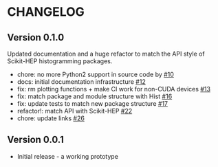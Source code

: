 # CHANGELOG

## Version 0.1.0

Updated documentation and a huge refactor to match the API style of Scikit-HEP
histogramming packages.

- chore: no more Python2 support in source code by [#10][]
- docs: initial documentation infrastructure [#12][]
- fix: rm plotting functions + make CI work for non-CUDA devices [#13][]
- fix: match package and module structure with Hist [#16][]
- fix: update tests to match new package structure [#17][]
- refactor!: match API with Scikit-HEP [#22][]
- chore: update links [#26][]

[#26]: https://github.com/scikit-hep/cuda-histogram/pull/26
[#22]: https://github.com/scikit-hep/cuda-histogram/pull/22
[#17]: https://github.com/scikit-hep/cuda-histogram/pull/17
[#16]: https://github.com/scikit-hep/cuda-histogram/pull/16
[#13]: https://github.com/scikit-hep/cuda-histogram/pull/13
[#12]: https://github.com/scikit-hep/cuda-histogram/pull/12
[#10]: https://github.com/scikit-hep/cuda-histogram/pull/10

## Version 0.0.1

- Initial release - a working prototype
